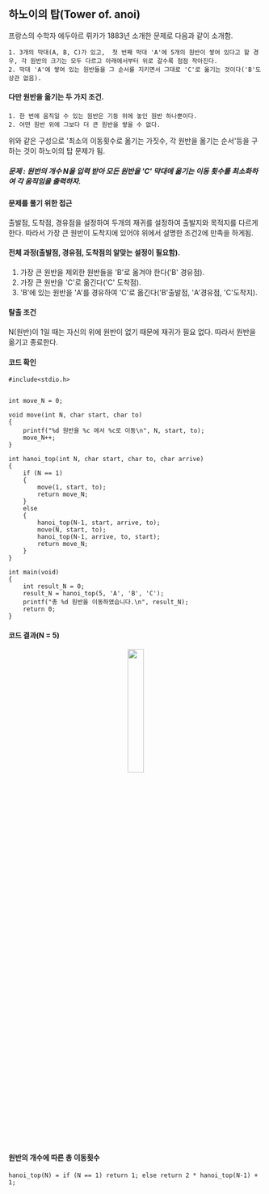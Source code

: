 
## 하노이의 탑(Tower of. anoi)
프랑스의 수학자 에두아르 뤼카가 1883년 소개한 문제로 다음과 같이 소개함.

    1. 3개의 막대(A, B, C)가 있고,  첫 번째 막대 'A'에 5개의 원반이 쌓여 있다고 할 경우, 각 원반의 크기는 모두 다르고 아래에서부터 위로 갈수록 점점 작아진다.
    2. 막대 'A'에 쌓여 있는 원반들을 그 순서를 지키면서 그대로 'C'로 옮기는 것이다('B'도 상관 없음).
    
#### 다만 원반을 옮기는 두 가지 조건.
    
    1. 한 번에 움직일 수 있는 원반은 기둥 위에 놓인 원반 하나뿐이다.
    2. 어떤 원반 위에 그보다 더 큰 원반을 쌓을 수 없다.
    
위와 같은 구성으로 '최소의 이동횟수로 옮기는 가짓수, 각 원반을 옮기는 순서'등을 구하는 것이 하노이의 탑 문제가 됨.

##### 문제 : 원반의 개수 N을 입력 받아 모든 원반을 'C' 막대에 옮기는 이동 횟수를 최소화하여 각 움직임을 출력하자.

#### 문제를 풀기 위한 접근
출발점, 도착점, 경유점을 설정하여 두개의 재귀를 설정하여 출발지와 목적지를 다르게 한다. 따라서 가장 큰 원반이 도착지에 있어야 위에서 설명한 조건2에 만족을 하게됨.

#### 전체 과정(출발점, 경유점, 도착점의 알맞는 설정이 필요함).
1. 가장 큰 원반을 제외한 원반들을 'B'로 옮겨야 한다('B' 경유점).
2. 가장 큰 원반을 'C'로 옮긴다('C' 도착점).
3. 'B'에 있는 원반을 'A'를 경유하여 'C'로 옮긴다('B'출발점, 'A'경유점, 'C'도착지).

#### 탈출 조건
N(원반)이 1일 때는 자신의 위에 원반이 없기 때문에 재귀가 필요 없다. 따라서 원반을 옮기고 종료한다.

#### 코드 확인

    #include<stdio.h>


    int move_N = 0;

    void move(int N, char start, char to)
    {
        printf("%d 원반을 %c 에서 %c로 이동\n", N, start, to);
        move_N++;
    }

    int hanoi_top(int N, char start, char to, char arrive)
    {
        if (N == 1)
        {
            move(1, start, to);
            return move_N;
        }
        else
        {
            hanoi_top(N-1, start, arrive, to);
            move(N, start, to);
            hanoi_top(N-1, arrive, to, start);
            return move_N;
        }
    }

    int main(void)
    {
        int result_N = 0;
        result_N = hanoi_top(5, 'A', 'B', 'C');
        printf("총 %d 원반을 이동하였습니다.\n", result_N);
        return 0;
    }

#### 코드 결과(N = 5)

<p align="center"><img src="https://user-images.githubusercontent.com/45933225/80090853-1e1f1500-859b-11ea-9987-55afd1080bfc.png" width="25%"></p>

#### 원반의 개수에 따른 총 이동횟수

    hanoi_top(N) = if (N == 1) return 1; else return 2 * hanoi_top(N-1) + 1;
